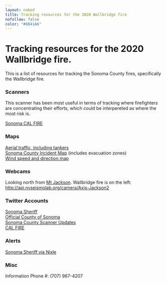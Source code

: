 ```yaml
---
layout: naked
title: Tracking resources for the 2020 Wallbridge fire
nofollow: false
color: "#6B41A6"
---
```


<h1>Tracking resources for the 2020 Wallbridge fire.</h1>
<p>This is a list of resources for tracking the Sonoma County fires, specifically the Wallbridge fire.
<section>
  <h3>Scanners</h3>
  <p>
    This scanner has been most useful in terms of tracking where firefighters are concentrating their efforts, which could be interpereted as where the most risk is.
  </p>
  <p>
    <a href="https://m.broadcastify.com/listen/feed/31847" target="_blank">
      Sonoma CAL FIRE
    </a>
  </p>
</section>
<section>
  <h3>Maps</h3>
  <p>
    <a href="https://www.flightradar24.com/N470DF/2542f4bc">Aerial traffic, including tankers</a><br />
    <a href="https://experience.arcgis.com/experience/8ca8296b14384a468c72e63fd6de766a" target="_blank">Sonoma County Incident Map</a> (includes evacuation zones)<br />
    <a href="https://www.windy.com/?38.537,-122.916,12" target="_blank">Wind speed and direction map</a><br />
  </p>
</section>
<section>
  <h3>Webcams</h3>
  <p>
    Looking north from <a href="https://www.google.com/maps/place/Mt+Jackson,+CA+95448/@38.5132443,-122.9137711,15z/data=!3m1!4b1!4m5!3m4!1s0x808422b6858cc9e5:0x474c9e19c3c8c242!8m2!3d38.5132468!4d-122.9049969!5m1!1e4" target='_blank'>Mt Jackson</a>. Wallbridge fire is on the left:
    <a href='http://api.nvseismolab.org/camera/Axis-Jackson2' target="_blank">http://api.nvseismolab.org/camera/Axis-Jackson2</a>
  </p>
</section>
<section>
  <h3>Twitter Accounts</h3>
  <p>
    <a href="https://twitter.com/sonomasheriff" target="_blank">Sonoma Sheriff</a><br />
    <a href="https://twitter.com/CountyofSonoma" target="_blank">Official County of Sonoma</a><br />
    <a href="https://twitter.com/SonomaScanner" target="_blank">Sonoma County Scanner Updates</a><br />
    <a href="https://twitter.com/CAL_FIRE" target="_blank">CAL FIRE</a>
  </p>
</section>
<section>
  <h3>Alerts</h3>
  <p>
    <a href="https://nixle.us/sonoma-county-sheriffs-office/" target="_blank">Sonoma Sheriff via Nixle</a>
  </p>
</section>
<section>
  <h3>Misc</h3>
  <p>Information Phone #: (707) 967-4207</p>
</section>
